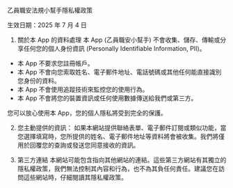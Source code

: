 乙員職安法規小幫手隱私權政策

生效日期：2025 年 7 月 4 日

1. 關於本 App 的資料處理
本 App (乙員職安小幫手) 不會收集、儲存、傳輸或分享任何您的個人身份資訊 (Personally Identifiable Information, PII)。
- 本 App 不要求您註冊帳戶。
- 本 App 不會向您索取姓名、電子郵件地址、電話號碼或其他任何能直接識別您身份的資料。
- 本 App 不會使用追蹤技術來監控您的使用行為。
- 本 App 不會將您的裝置資訊或任何使用數據傳送給我們或第三方。

您可以放心使用本 App，您的個人隱私將受到完全的保護。

2. 您主動提供的資訊： 如果本網站提供聯絡表單、電子郵件訂閱或類似功能，當您選擇填寫時，您所提供的姓名、電子郵件地址等資料將會被收集。我們將僅用於回覆您的查詢或發送您同意接收的資訊。

3. 第三方連結
本網站可能包含指向其他網站的連結。這些第三方網站有其獨立的隱私權政策，我們無法控制其內容和行為，也不為其負任何責任。建議您在訪問這些網站時，仔細閱讀其隱私權政策。